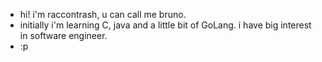 - hi! i'm raccontrash, u can call me bruno. 
- initially i'm learning C, java and a little bit of GoLang. i have big interest in software engineer.
- :p
